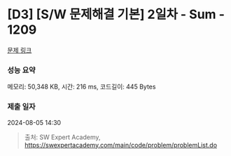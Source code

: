 # [D3] [S/W 문제해결 기본] 2일차 - Sum - 1209 

[문제 링크](https://swexpertacademy.com/main/code/problem/problemDetail.do?contestProbId=AV13_BWKACUCFAYh) 

### 성능 요약

메모리: 50,348 KB, 시간: 216 ms, 코드길이: 445 Bytes

### 제출 일자

2024-08-05 14:30



> 출처: SW Expert Academy, https://swexpertacademy.com/main/code/problem/problemList.do